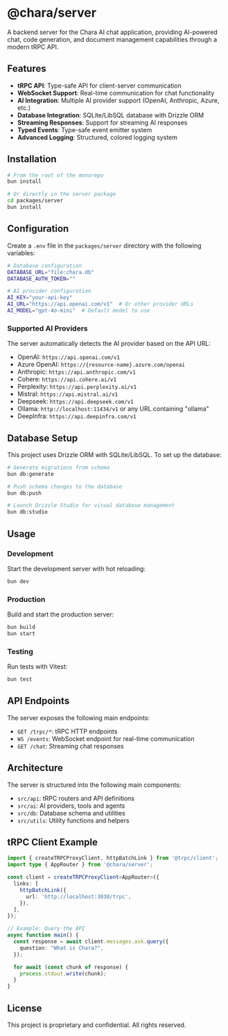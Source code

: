 # @chara/server

A backend server for the Chara AI chat application, providing AI-powered chat, code generation, and document management capabilities through a modern tRPC API.

## Features

- **tRPC API**: Type-safe API for client-server communication
- **WebSocket Support**: Real-time communication for chat functionality
- **AI Integration**: Multiple AI provider support (OpenAI, Anthropic, Azure, etc.)
- **Database Integration**: SQLite/LibSQL database with Drizzle ORM
- **Streaming Responses**: Support for streaming AI responses
- **Typed Events**: Type-safe event emitter system
- **Advanced Logging**: Structured, colored logging system

## Installation

```bash
# From the root of the monorepo
bun install

# Or directly in the server package
cd packages/server
bun install
```

## Configuration

Create a `.env` file in the `packages/server` directory with the following variables:

```bash
# Database configuration
DATABASE_URL="file:chara.db"
DATABASE_AUTH_TOKEN=""

# AI provider configuration
AI_KEY="your-api-key"
AI_URL="https://api.openai.com/v1"  # Or other provider URLs
AI_MODEL="gpt-4o-mini"  # Default model to use
```

### Supported AI Providers

The server automatically detects the AI provider based on the API URL:

- OpenAI: `https://api.openai.com/v1`
- Azure OpenAI: `https://{resource-name}.azure.com/openai`
- Anthropic: `https://api.anthropic.com/v1`
- Cohere: `https://api.cohere.ai/v1`
- Perplexity: `https://api.perplexity.ai/v1`
- Mistral: `https://api.mistral.ai/v1`
- Deepseek: `https://api.deepseek.com/v1`
- Ollama: `http://localhost:11434/v1` or any URL containing "ollama"
- DeepInfra: `https://api.deepinfra.com/v1`

## Database Setup

This project uses Drizzle ORM with SQLite/LibSQL. To set up the database:

```bash
# Generate migrations from schema
bun db:generate

# Push schema changes to the database
bun db:push

# Launch Drizzle Studio for visual database management
bun db:studio
```

## Usage

### Development

Start the development server with hot reloading:

```bash
bun dev
```

### Production

Build and start the production server:

```bash
bun build
bun start
```

### Testing

Run tests with Vitest:

```bash
bun test
```

## API Endpoints

The server exposes the following main endpoints:

- `GET /trpc/*`: tRPC HTTP endpoints
- `WS /events`: WebSocket endpoint for real-time communication
- `GET /chat`: Streaming chat responses

## Architecture

The server is structured into the following main components:

- `src/api`: tRPC routers and API definitions
- `src/ai`: AI providers, tools and agents
- `src/db`: Database schema and utilities
- `src/utils`: Utility functions and helpers

## tRPC Client Example

```typescript
import { createTRPCProxyClient, httpBatchLink } from '@trpc/client';
import type { AppRouter } from '@chara/server';

const client = createTRPCProxyClient<AppRouter>({
  links: [
    httpBatchLink({
      url: 'http://localhost:3030/trpc',
    }),
  ],
});

// Example: Query the API
async function main() {
  const response = await client.messages.ask.query({
    question: "What is Chara?",
  });

  for await (const chunk of response) {
    process.stdout.write(chunk);
  }
}
```

## License

This project is proprietary and confidential. All rights reserved.
